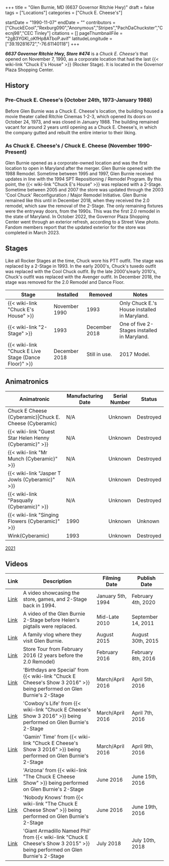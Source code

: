 +++
title = "Glen Burnie, MD (6637 Governor Ritchie Hwy)"
draft = false
tags = ["Locations"]
categories = ["Chuck E. Cheese's"]


startDate = "1990-11-07"
endDate = ""
contributors = ["ChuckECool","Rexburg090","Anonymous","Stripes","PachDaChuckster","Cecnj98","CEC Tinley"]
citations = []
pageThumbnailFile = "2gB3YGKl_oKfHp8ATboP.avif"
latitudeLongitude = ["39.19281672","-76.61140118"]
+++

***6637 Governor Ritchie Hwy, Store #474*** is a *Chuck E. Cheese's* that opened on November 7, 1990, as a corporate location that had the last {{< wiki-link "Chuck E's House" >}} (Rocker Stage). It is located in the Governor Plaza Shopping Center.

## History

### Pre-Chuck E. Cheese's (October 24th, 1973-January 1988)

Before Glen Burnie was a Chuck E. Cheese's location, the building housed a movie theater called Ritchie Cinemas 1-2-3, which opened its doors on October 24, 1973, and was closed in January 1988. The building remained vacant for around 2 years until opening as a Chuck E. Cheese's, in which the company gutted and rebuilt the entire interior to their liking.

### As Chuck E. Cheese's / Chuck E. Cheese (November 1990-Present)

Glen Burnie opened as a corporate-owned location and was the first location to open in Maryland after the merger. Glen Burnie opened with the 1988 Remodel. Sometime between 1995 and 1997, Glen Burnie received updates in line with the 1994 SPT Repositioning / Remodel Program. By this point, the {{< wiki-link "Chuck E's House" >}} was replaced with a 2-Stage. Sometime between 2005 and 2007 the store was updated through the 2003 'Cool Chuck' Reconfiguration / Major Remodel Initiative. Glen Burnie remained like this until in December 2018, when they received the 2.0 remodel, which saw the removal of the 2-Stage. The only remaining fixtures were the entryway doors, from the 1990s. This was the first 2.0 remodel in the state of Maryland. In October 2022, the Governor Plaza Shopping Center went through an exterior refresh, according to a Street View photo. Fandom members report that the updated exterior for the store was completed in March 2023.

## Stages

Like all Rocker Stages at the time, Chuck wore his PTT outfit. The stage was replaced by a 2-Stage in 1993. In the early 2000's, Chuck's tuxedo outfit was replaced with the Cool Chuck outfit. By the late 2000's/early 2010's, Chuck's outfit was replaced with the Avenger outfit. In December 2018, the stage was removed for the 2.0 Remodel and Dance Floor.

| Stage                                                      | Installed     | Removed       | Notes                                        |
|------------------------------------------------------------|---------------|---------------|----------------------------------------------|
| {{< wiki-link "Chuck E's House" >}}                  | November 1990 | 1993          | Only Chuck E.'s House installed in Maryland. |
| {{< wiki-link "2-Stage" >}}                          | 1993          | December 2018 | One of five 2-Stages installed in Maryland.  |
| {{< wiki-link "Chuck E Live Stage (Dance Floor)" >}} | December 2018 | Still in use. | 2017 Model.                                  |

## Animatronics

| Animatronic                                                  | Manufacturing Date | Serial Number | Status    |
|--------------------------------------------------------------|--------------------|---------------|-----------|
| Chuck E Cheese (Cyberamic)\|Chuck E. Cheese (Cyberamic)      | N/A                | Unknown       | Destroyed |
| {{< wiki-link "Guest Star Helen Henny (Cyberamic)" >}} | N/A                | Unknown       | Destroyed |
| {{< wiki-link "Mr Munch (Cyberamic)" >}}               | N/A                | Unknown       | Destroyed |
| {{< wiki-link "Jasper T Jowls (Cyberamic)" >}}         | N/A                | Unknown       | Destroyed |
| {{< wiki-link "Pasqually (Cyberamic)" >}}              | N/A                | Unknown       | Destroyed |
| {{< wiki-link "Singing Flowers (Cyberamic)" >}}        | 1990               | Unknown       | Unknown   |
| Wink(Cyberamic)                                              | 1993               | Unknown       | Destroyed |

[2021](https://www.flickr.com/photos/ryanrules/albums/72157720017092401)

## Videos

| Link                                                | Description                                                                                                                       | Filming Date      | Publish Date       |
|-----------------------------------------------------|-----------------------------------------------------------------------------------------------------------------------------------|-------------------|--------------------|
| [Link](https://youtu.be/BlOttblI7bw?t=139)          | A video showcasing the store, games, and 2-Stage back in 1994.                                                                    | January 5th, 1994 | February 4th, 2020 |
| [Link](https://www.youtube.com/watch?v=VEWiilxASZM) | A video of the Glen Burnie 2-Stage before Helen's pigtails were replaced.                                                         | Mid-Late 2010     | September 14, 2011 |
| [Link](https://www.youtube.com/watch?v=2jyL6cJG6pY) | A family vlog where they visit Glen Burnie.                                                                                       | August 2015       | August 30th, 2015  |
| [Link](https://www.youtube.com/watch?v=S2w1LOhrvrg) | Store Tour from February 2016 (2 years before the 2.0 Remodel)                                                                    | February 2016     | February 8th, 2016 |
| [Link](https://www.youtube.com/watch?v=P6cHnozI37o) | 'Birthdays are Special' from {{< wiki-link "Chuck E Cheese's Show 3 2016" >}} being performed on Glen Burnie's 2-Stage      | March/April 2016  | April 5th, 2016    |
| [Link](https://www.youtube.com/watch?v=pU3AsMTntTQ) | 'Cowboy's Life' from {{< wiki-link "Chuck E Cheese's Show 3 2016" >}} being performed on Glen Burnie's 2-Stage              | March/April 2016  | April 7th, 2016    |
| [Link](https://www.youtube.com/watch?v=-e7TPg8ie4M) | 'Gamin' Time' from {{< wiki-link "Chuck E Cheese's Show 3 2016" >}} being performed on Glen Burnie's 2-Stage                | March/April 2016  | April 9th, 2016    |
| [Link](https://www.youtube.com/watch?v=-JFLIx9PPVY) | 'Arizona' from {{< wiki-link "The Chuck E Cheese Show" >}} being performed on Glen Burnie's 2-Stage                         | June 2016         | June 15th, 2016    |
| [Link](https://www.youtube.com/watch?v=bh3-6kYSyCw) | 'Nobody Knows' from {{< wiki-link "The Chuck E Cheese Show" >}} being performed on Glen Burnie's 2-Stage                    | June 2016         | June 19th, 2016    |
| [Link](https://www.youtube.com/watch?v=gNuTKk7PfME) | 'Giant Armadillo Named Phil' from {{< wiki-link "Chuck E Cheese's Show 3 2015" >}} being performed on Glen Burnie's 2-Stage | July 2018         | July 10th, 2018    |